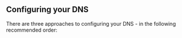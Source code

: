 


## Configuring your DNS

There are three approaches to configuring your DNS - in the following recommended order:

